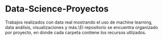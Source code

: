 # Data-Science-Proyectos
Trabajos realizados con data real mostrando el uso de machine learning, data análisis, visualizaciones y más.\El repositorio se encuentra organizado por proyecto, en donde cada carpeta contiene los recursos utlizados.
